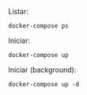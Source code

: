 Listar:

	docker-compose ps


Iniciar:

	docker-compose up


Iniciar (background):


	docker-compose up -d